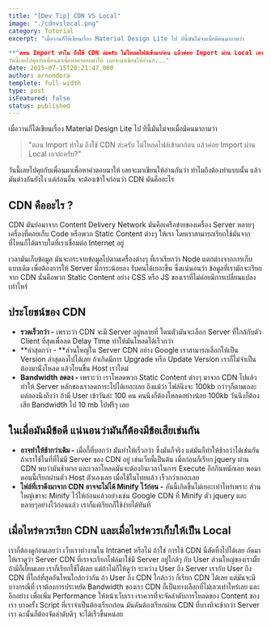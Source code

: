 ```yaml
---
title: "[Dev Tip] CDN VS Local"
image: "./cdnvslocal.png"
category: Tutorial
excerpt: "เมื่อวานก็ได้เขียนเรื่อง Material Design Lite ไป ทีนี้มันไม่จบเมื่อมีคนมาถามว่า

**"ตอน Import ทำไม ถึงใช้ CDN ล่ะครับ ไม่โหลดไฟล์เข้ามาก่อน แล้วค่อย Import ผ่าน Local เอาล่ะครับ?"**
วันนี้เลยไปคุยกับเพื่อนมาเพื่อหาคำตอบมาให้ เลยจะมาเขียนให้อ่านกั..."
date: 2015-07-15T20:21:47.000
author: arnondora
templete: full-width
type: post
isFeatured: false
status: published
---
```


เมื่อวานก็ได้เขียนเรื่อง Material Design Lite ไป ทีนี้มันไม่จบเมื่อมีคนมาถามว่า

> "ตอน Import ทำไม ถึงใช้ CDN ล่ะครับ ไม่โหลดไฟล์เข้ามาก่อน แล้วค่อย Import ผ่าน Local เอาล่ะครับ?"

วันนี้เลยไปคุยกับเพื่อนมาเพื่อหาคำตอบมาให้ เลยจะมาเขียนให้อ่านกันว่า ทำไมถึงต้องทำแบบนั้น แล้วมันต่างกันยังไง แต่ก่อนอื่น จะต้องเข้าใจก่อนว่า CDN มันคืออะไร

## CDN คืออะไร ?
CDN มันย่อมาจาก Content Delivery Network มันคือเครือข่ายของเครื่อง Server หลายๆ เครื่องที่คอยเก็บ Code หรือพวก Static Content ต่างๆ ให้เรา โดยเราสามารถเรียกใช้มันจากที่ไหนก็ได้ตราบใดที่เราเชื่อมต่อ Internet อยู่

[](./CDN1.png)

เวลามันเก็บข้อมูล มันจะกระจายข้อมูลไปตามเครื่องต่างๆ ที่เราเรียกว่า Node แตกต่างจากการเก็บแบบเดิม เพื่อต้องการให้ Server มีภาระน้อยลง รับคนได้เยอะขึ้น ซึ่งแน่นอนว่า ข้อมูลที่เรามักจะเรียกจาก CDN นั่นคือพวก Static Content อย่าง CSS หรือ JS ของเราที่ไม่ค่อยมีการเปลี่ยนแปลงเท่าไหร่

## ประโยชน์ของ CDN

* **รวดเร็วกว่า -** เพราะว่า CDN จะมี Server อยู่หลายที่ โดนตัวมันจะเลือก Server ที่ใกล้กับตัว Client ที่สุดเพื่อลด Delay Time ทำให้มันโหลดได้เร็วกว่า
* **ล่าสุดกว่า - **ส่วนใหญ่ใน Server CDN อย่าง Google เราสามารถเลือกให้เป็น Version ล่าสุดลงไปได้เลย ถ้าเกิดมีการ Upgrade หรือ Update Version เราก็ไม่จำเป็นต้องมานั่งโหลด แล้วโยนขึ้น Host เราใหม่
* **Bandwidth ลดลง -** เพราะว่า เราโหลดพวก Static Content ต่างๆ มาจาก CDN ไปแล้ว ทำให้ Server หลักของเราลดภาระไปได้เยอะเลย ถึงแม้ว่า ไฟล์นึงจะ 100kb กว่าๆก็ตามเถอะ แต่ลองนึงถึงว่า ถ้ามี User เข้าวันล่ะ 100 คน คนนึงก็ต้องโหลดอย่างน้อย 100kb วันนึงก็ต้องเสีย Bandwidth ไป 10 mb ไปฟรีๆ เลย

## ในเมื่อมันมีข้อดี แน่นอนว่ามันก็ต้องมีข้อเสียเช่นกัน

* **อาจทำให้ช้ากว่าเดิม -** เมื่อกี้ที่บอกว่า มันทำให้เร็วกว่า ซึ่งมันก็จริง แต่มันก็ทำให้ช้ากว่าได้เช่นกัน ถ้าเราใช้ในที่ที่ไม่มี Server ของ CDN อยู่ เช่นเว็บนี้เป็นต้น เมื่อก่อนก็เรียก jquery ผ่าน CDN พบว่ามันช้ามาก และเวลาโหลดมันจะต้องกินเวลาในการ Execute อีกกินหนักเลย พอมาตอนนี้เรียกผ่านตัว Host ตัวเองเลย เมื่อใช้ในไทยแล้ว เร็วกว่าเยอะเลย
* **ไฟล์ที่เราดึงมาจาก CDN อาจจะไม่ได้ Minify ไว้ก่อน -** อันนี้เกิดขึ้นไม่เยอะเท่าไหร่เพราะ ส่วนใหญ่เขาจะ Minify ไว้ให้ก่อนแล้วอย่างเช่น Google CDN ที่ Minify ตัว jquery และหลายๆอย่างไว้ก่อนแล้ว เราก็แค่เรียกก็ใช้ง่ายได้ทันที

## เมื่อไหร่ควรเรียก CDN และเมื่อไหร่ควรเก็บให้เป็น Local

เราก็ต้องดูก่อนเลยว่า เว็บเราทำงานใน Intranet หรือไม่ ถ้าใช่ การใช้ CDN นี่ตัดทิ้งไปได้เลย
ถัดมา ให้เราดูว่า Server CDN ที่เราจะเรียกไฟล์มาใช้มี Server อยู่ใกล้ๆ กับ User ส่วนใหญ่ของเรามั้ย ถ้ามีก็เยี่ยมเลย เราก็เรียกใช้ได้เลย แต่ถ้าไม่ก็ให้ดูว่า ระหว่าง User ถึง Server เรากับ User ถึง CDN ที่ใกล้ที่สุดอันไหนใกล้กว่ากัน ถ้า User ถึง CDN ใกล้กว่า ก็เรียก CDN ได้เลย
แต่มันจะมีบางกรณีที่ เราต้องการประหยัด Bandwidth ของเรา CDN ก็เป็นทางเลือกที่ไม่เลวเท่าไหร่เลย
และอีกอย่าง เพื่อเพิ่ม Performance ให้หน้าเว็บเรา เราควรที่จะจัดลำดับการโหลดของ Content ของเรา บางครั้ง Script ที่เราจำเป็นต้องเรียกก่อน มันดันต้องเรียกผ่าน CDN ที่บางทีจะช้ากว่า Server เรา ฉะนั้นก็ต้องจัดลำดับดีๆ จะได้เร็วขึ้นหน่อย
